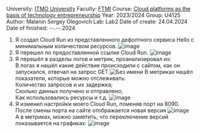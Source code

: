 University: [ITMO University](https://itmo.ru/ru/)
Faculty: [FTMI](https://ftmi.itmo.ru/)
Course: [Cloud platforms as the basis of technology entrepreneurship](https://itmo-ict-faculty.github.io/cloud-platforms-as-the-basis-of-technology-entrepreneurship/)
Year: 2023/2024
Group: U4125
Author: Malanin Sergey Olegovich
Lab: Lab2
Date of create: 24.04.2024
Date of finished: --.--.2024

1. Я создал Cloud Run из представленного дефолтного сервиса Hello с минимальным количеством ресурсов.
![image](https://github.com/Aelirennnn/2023_2024-cloud-platforms-as-the-basis-of-technology-entrepreneurship-u4125-malanin_s_o/assets/125411403/bfb51c58-2c06-44f8-979c-a6d8f30bea98)
2. Я перешел по предоставленной ссылке Cloud Run.
![image](https://github.com/Aelirennnn/2023_2024-cloud-platforms-as-the-basis-of-technology-entrepreneurship-u4125-malanin_s_o/assets/125411403/0ae085ca-be8e-416f-8ac7-f80774af0838)
3. Я перешёл в разделы логов и метрик, проанализировал их: \
В логах я нашёл какие действие происходили с сайтом, как он запускался, отвечал на запрос GET
![Без имени](https://github.com/Aelirennnn/2023_2024-cloud-platforms-as-the-basis-of-technology-entrepreneurship-u4125-malanin_s_o/assets/125411403/1d8555bb-ef12-4c71-a683-4025ec6fa407)
В метриках нашёл показатели, которые можно отслеживать: \
Количество запросов и их задержка; \
Сколько данных получено и отправлено; \
Как использовались ресурсы и т.д.
![image](https://github.com/Aelirennnn/2023_2024-cloud-platforms-as-the-basis-of-technology-entrepreneurship-u4125-malanin_s_o/assets/125411403/51a3ffba-1839-4ff4-9624-2ea612c05f23)
4. Я изменил настройки моего Cloud Run, поменяв порт на 8090. \
После смены порта на сайте отображается новая версия
![image](https://github.com/Aelirennnn/2023_2024-cloud-platforms-as-the-basis-of-technology-entrepreneurship-u4125-malanin_s_o/assets/125411403/d9bbe170-1a84-4cb7-9df0-accec23de613) \
А в метриках, можно заметить, что переключение версий показывается на графиках:
![image](https://github.com/Aelirennnn/2023_2024-cloud-platforms-as-the-basis-of-technology-entrepreneurship-u4125-malanin_s_o/assets/125411403/c9579ccc-ac08-4b8b-ba31-65e370adfe4f)
